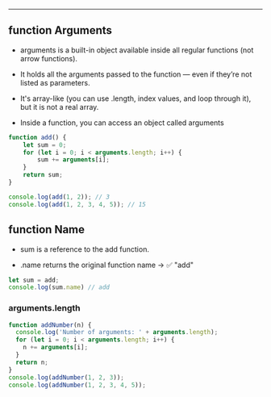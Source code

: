 
----
## function Arguments
* arguments is a built-in object available inside all regular functions (not arrow functions).

* It holds all the arguments passed to the function — even if they’re not listed as parameters.

* It's array-like (you can use .length, index values, and loop through it), but it is not a real array.
* Inside a function, you can access an object called arguments 
```js
function add() {
    let sum = 0;
    for (let i = 0; i < arguments.length; i++) {
        sum += arguments[i];
    }
    return sum;
}

console.log(add(1, 2)); // 3
console.log(add(1, 2, 3, 4, 5)); // 15
```
## function Name
* sum is a reference to the add function.

* .name returns the original function name → ✅ "add"
```js
let sum = add;
console.log(sum.name) // add
```


### arguments.length
```js
function addNumber(n) {
  console.log('Number of arguments: ' + arguments.length);
  for (let i = 0; i < arguments.length; i++) {
    n += arguments[i];
  }
  return n;
}
console.log(addNumber(1, 2, 3));
console.log(addNumber(1, 2, 3, 4, 5));
```